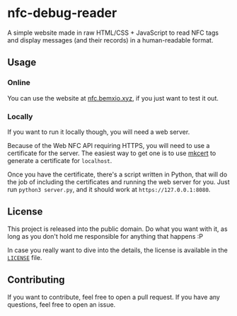 # nfc-debug-reader
A simple website made in raw HTML/CSS + JavaScript to read NFC tags and display messages (and their records) in a human-readable format.

## Usage
### Online
You can use the website at [nfc.bemxio.xyz](https://nfc.bemxio.xyz), if you just want to test it out.

### Locally
If you want to run it locally though, you will need a web server.

Because of the Web NFC API requiring HTTPS, you will need to use a certificate for the server. The easiest way to get one is to use [mkcert](https://mkcert.dev) to generate a certificate for `localhost`.

Once you have the certificate, there's a script written in Python, that will do the job of including the certificates and running the web server for you. Just run `python3 server.py`, and it should work at `https://127.0.0.1:8080`.

## License
This project is released into the public domain. Do what you want with it, as long as you don't hold me responsible for anything that happens :P

In case you really want to dive into the details, the license is available in the [`LICENSE`](LICENSE) file.

## Contributing
If you want to contribute, feel free to open a pull request. If you have any questions, feel free to open an issue.
